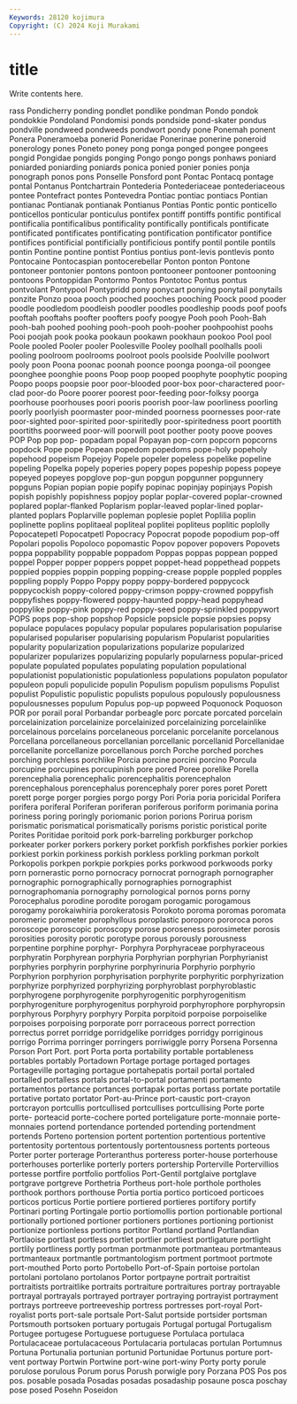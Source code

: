```yaml
---
Keywords: 28120 kojimura
Copyright: (C) 2024 Koji Murakami
---
```


# title

Write contents here.



rass Pondicherry ponding
pondlet pondlike pondman Pondo pondok pondokkie Pondoland Pondomisi ponds pondside
pond-skater pondus pondville pondweed pondweeds pondwort pondy pone Ponemah ponent
Ponera Poneramoeba ponerid Poneridae Ponerinae ponerine poneroid ponerology pones Poneto
poney pong ponga ponged pongee pongees pongid Pongidae pongids ponging
Pongo pongo pongs ponhaws poniard poniarded poniarding poniards ponica ponied
ponier ponies ponja ponograph ponos pons Ponselle Ponsford pont Pontac
Pontacq pontage pontal Pontanus Pontchartrain Pontederia Pontederiaceae pontederiaceous pontee Pontefract
pontes Pontevedra Pontiac pontiac pontiacs Pontian pontianac Pontianak pontianak Pontianus
Pontias Pontic pontic ponticello ponticellos ponticular ponticulus pontifex pontiff pontiffs
pontific pontifical pontificalia pontificalibus pontificality pontifically pontificals pontificate pontificated pontificates
pontificating pontification pontificator pontifice pontifices pontificial pontificially pontificious pontify pontil
pontile pontils pontin Pontine pontine pontist Pontius pontius pont-levis pontlevis
ponto Pontocaine Pontocaspian pontocerebellar Ponton ponton Pontone pontoneer pontonier pontons
pontoon pontooneer pontooner pontooning pontoons Pontoppidan Pontormo Pontos Pontotoc Pontus
pontus pontvolant Pontypool Pontypridd pony ponycart ponying ponytail ponytails ponzite
Ponzo pooa pooch pooched pooches pooching Poock pood pooder poodle
poodledom poodleish poodler poodles poodleship poods poof poofs pooftah pooftahs
poofter poofters poofy poogye Pooh pooh Pooh-Bah pooh-bah poohed poohing
pooh-pooh pooh-pooher poohpoohist poohs Pooi poojah pook pooka pookaun pookawn
pookhaun pookoo Pool pool Poole pooled Pooler pooler Poolesville Pooley
poolhall poolhalls pooli pooling poolroom poolrooms poolroot pools poolside Poolville
poolwort pooly poon Poona poonac poonah poonce poonga poonga-oil poongee
poonghee poonghie poons Poop poop pooped poophyte poophytic pooping Poopo
poops poopsie poor poor-blooded poor-box poor-charactered poor-clad poor-do Poore poorer
poorest poor-feeding poor-folksy poorga poorhouse poorhouses poori pooris poorish poor-law
poorliness poorling poorly poorlyish poormaster poor-minded poorness poornesses poor-rate poor-sighted
poor-spirited poor-spiritedly poor-spiritedness poort poortith poortiths poorweed poor-will poorwill poot
poother pooty poove pooves POP Pop pop pop- popadam popal
Popayan pop-corn popcorn popcorns popdock Pope pope Popean popedom popedoms
pope-holy popeholy popehood popeism Popejoy Popele popeler popeless popelike popeline
popeling Popelka popely poperies popery popes popeship popess popeye popeyed
popeyes popglove pop-gun popgun popgunner popgunnery popguns Popian popian popie
popify popinac popinjay popinjays Popish popish popishly popishness popjoy poplar
poplar-covered poplar-crowned poplared poplar-flanked Poplarism poplar-leaved poplar-lined poplar-planted poplars Poplarville
popleman poplesie poplet Poplilia poplin poplinette poplins poplitaeal popliteal poplitei
popliteus poplitic poplolly Popocatepetl Popocatpetl Popocracy Popocrat popode popodium pop-off
Popolari popolis Popoloco popomastic Popov popover popovers Popovets poppa poppability
poppable poppadom Poppas poppas poppean popped poppel Popper popper poppers
poppet poppet-head poppethead poppets poppied poppies poppin popping popping-crease popple
poppled popples poppling popply Poppo Poppy poppy poppy-bordered poppycock poppycockish
poppy-colored poppy-crimson poppy-crowned poppyfish poppyfishes poppy-flowered poppy-haunted poppy-head poppyhead poppylike
poppy-pink poppy-red poppy-seed poppy-sprinkled poppywort POPS pops pop-shop popshop Popsicle
popsicle popsie popsies popsy populace populaces populacy popular populares popularisation
popularise popularised populariser popularising popularism Popularist popularities popularity popularization popularizations
popularize popularized popularizer popularizes popularizing popularly popularness popular-priced populate populated
populates populating population populational populationist populationistic populationless populations populaton populator
populeon populi populicide populin Populism populism populisms Populist populist Populistic
populistic populists populous populously populousness populousnesses populum Populus pop-up popweed
Poquonock Poquoson POR por porail poral Porbandar porbeagle porc porcate
porcated porcelain porcelainization porcelainize porcelainized porcelainizing porcelainlike porcelainous porcelains porcelaneous
porcelanic porcelanite porcelanous Porcellana porcellaneous porcellanian porcellanic porcellanid Porcellanidae porcellanite
porcellanize porcellanous porch Porche porched porches porching porchless porchlike Porcia
porcine porcini porcino Porcula porcupine porcupines porcupinish pore pored Poree
porelike Porella porencephalia porencephalic porencephalitis porencephalon porencephalous porencephalus porencephaly porer
pores poret Porett porett porge porger porgies porgo porgy Pori
Poria poria poricidal Porifera porifera poriferal Poriferan poriferan poriferous poriform
porimania porina poriness poring poringly poriomanic porion porions Porirua porism
porismatic porismatical porismatically porisms poristic poristical porite Porites Poritidae poritoid
pork pork-barreling porkburger porkchop porkeater porker porkers porkery porket porkfish
porkfishes porkier porkies porkiest porkin porkiness porkish porkless porkling porkman
porkolt Porkopolis porkpen porkpie porkpies porks porkwood porkwoods porky porn
pornerastic porno pornocracy pornocrat pornograph pornographer pornographic pornographically pornographies pornographist
pornographomania pornography pornological pornos porns porny Porocephalus porodine porodite porogam
porogamic porogamous porogamy porokaiwhiria porokeratosis Porokoto poroma poromas poromata poromeric
porometer porophyllous poroplastic poroporo pororoca poros poroscope poroscopic poroscopy porose
poroseness porosimeter porosis porosities porosity porotic porotype porous porously porousness
porpentine porphine porphyr- Porphyra Porphyraceae porphyraceous porphyratin Porphyrean porphyria Porphyrian
porphyrian Porphyrianist porphyries porphyrin porphyrine porphyrinuria Porphyrio porphyrio Porphyrion porphyrion
porphyrisation porphyrite porphyritic porphyrization porphyrize porphyrized porphyrizing porphyroblast porphyroblastic porphyrogene
porphyrogenite porphyrogenitic porphyrogenitism porphyrogeniture porphyrogenitus porphyroid porphyrophore porphyropsin porphyrous Porphyry
porphyry Porpita porpitoid porpoise porpoiselike porpoises porpoising porporate porr porraceous
porrect porrection porrectus porret porridge porridgelike porridges porridgy porriginous porrigo
Porrima porringer porringers porriwiggle porry Porsena Porsenna Porson Port Port.
port Porta porta portability portable portableness portables portably Portadown Portage
portage portaged portages Portageville portaging portague portahepatis portail portal portaled
portalled portalless portals portal-to-portal portamenti portamento portamentos portance portances portapak
portas portass portate portatile portative portato portator Port-au-Prince port-caustic port-crayon
portcrayon portcullis portcullised portcullises portcullising Porte porte porte- porteacid porte-cochere
ported porteligature porte-monnaie porte-monnaies portend portendance portended portending portendment portends
Porteno portension portent portention portentious portentive portentosity portentous portentously portentousness
portents porteous Porter porter porterage Porteranthus porteress porter-house porterhouse porterhouses
porterlike porterly porters portership Porterville Portervillios portesse portfire portfolio portfolios
Port-Gentil portglaive portglave portgrave portgreve Porthetria Portheus port-hole porthole portholes
porthook porthors porthouse Portia portia portico porticoed porticoes porticos porticus
Portie portiere portiered portieres portifory portify Portinari porting Portingale portio
portiomollis portion portionable portional portionally portioned portioner portioners portiones portioning
portionist portionize portionless portions portitor Portland portland Portlandian Portlaoise portlast
portless portlet portlier portliest portligature portlight portlily portliness portly portman
portmanmote portmanteau portmanteaus portmanteaux portmantle portmantologism portment portmoot portmote port-mouthed
Porto porto Portobello Port-of-Spain portoise portolan portolani portolano portolanos Portor
portpayne portrait portraitist portraitists portraitlike portraits portraiture portraitures portray portrayable
portrayal portrayals portrayed portrayer portraying portrayist portrayment portrays portreeve portreeveship
portress portresses port-royal Port-royalist ports port-sale portsale Port-Salut portside portsider
portsman Portsmouth portsoken portuary portugais Portugal portugal Portugalism Portugee portugese
Portuguese portuguese Portulaca portulaca Portulacaceae portulacaceous Portulacaria portulacas portulan Portumnus
Portuna Portunalia portunian portunid Portunidae Portunus porture port-vent portway Portwin
Portwine port-wine port-winy Porty porty porule porulose porulous Porum porus
Porush porwigle pory Porzana POS Pos pos pos. posable posada
Posadas posadas posadaship posaune posca poschay pose posed Posehn Poseidon
